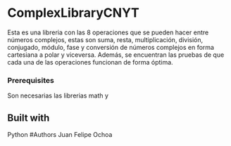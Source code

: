 # ComplexLibraryCNYT
Esta es una libreria con las 8 operaciones que se pueden hacer entre números complejos, estas son suma, resta, multiplicación, división, conjugado, módulo, fase y conversión de números complejos en forma cartesiana a polar y viceversa. Además, se encuentran las pruebas de que cada una de las operaciones funcionan de forma óptima.
### Prerequisites
Son necesarias las librerias math y 


## Built with
Python
#Authors
Juan Felipe Ochoa
